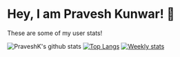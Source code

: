 # Hey, I am Pravesh Kunwar! 👋

These are some of my user stats!


![PraveshK's github stats](https://github-readme-stats.vercel.app/api?username=PraveshKunwar&show_icons=true&theme=radical)
[![Top Langs](https://github-readme-stats.vercel.app/api/top-langs/?username=PraveshKunwar)](https://github.com/anuraghazra/github-readme-stats)
[![Weekly stats](https://github-readme-stats.vercel.app/api/wakatime?username=PraveshKunwar)](https://github.com/anuraghazra/github-readme-stats)
